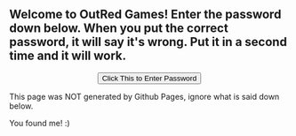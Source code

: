 ## Welcome to OutRed Games! Enter the password down below. When you put the correct password, it will say it's wrong. Put it in a second time and it will work.

<SCRIPT>
function passWord() {
var testV = 1;
var pass1 = prompt('Please Enter the Password',' ');
while (testV < 3) {
if (!pass1) 
history.go(-1);
if (pass1.toLowerCase() == "letmein") {
alert('You Got it Right!');
window.open('games.html');
break;
} 
testV+=1;
var pass1 = 
prompt('Access Denied - Password Incorrect, Please Try Again.','Password');
}
if (pass1.toLowerCase()!="password" & testV ==3) 
history.go(-1);
return " ";
} 
</SCRIPT>
<CENTER>
<FORM>
<input type="button" value="Click This to Enter Password" onClick="passWord()">
</FORM>
</CENTER>

  This page was NOT generated by Github Pages, ignore what is said down below.

  
  
  
  
  
  
  
  
  
  
  
  
  
  
  
  
  
  
  
  
  
  
  
  
  
  
  
  
  
  
  
  
  
  
  You found me! :)
